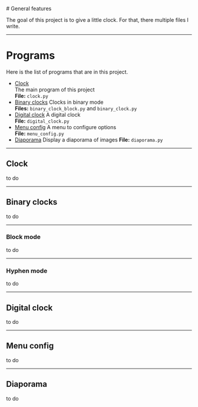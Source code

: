 # General features

The goal of this project is to give a little clock.
For that, there multiple files I write.

---

# Programs

Here is the list of programs that are in this project.

- [Clock](#clock "Clock program")  
    The main program of this project  
    **File:** `clock.py`
- [Binary clocks](#binary_clocks "Binary clocks program")
    Clocks in binary mode  
    **Files:** `binary_clock_block.py` and `binary_clock.py`
- [Digital clock](#digital_clock "Digital clock program")
    A digital clock  
    **File:** `digital_clock.py`
- [Menu config](#menu_config "Config program")
    A menu to configure options  
    **File:** `menu_config.py`
- [Diaporama](#diaporama "Diaporama program")
    Display a diaporama of images
    **File:** `diaporama.py`

---

## Clock

to do

---

## Binary clocks

to do

---

### Block mode

to do

---

### Hyphen mode

to do

---

## Digital clock

to do

---

## Menu config

to do

---

## Diaporama

to do
